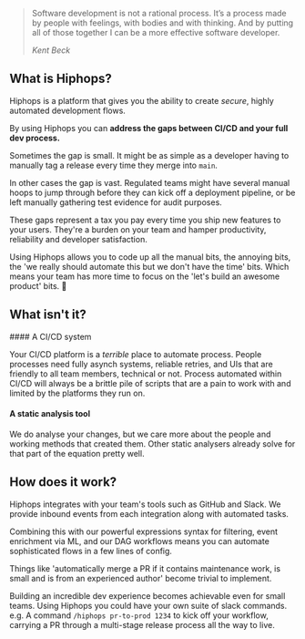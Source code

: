 > Software development is not a rational process. It’s a process made by people with feelings, with bodies and with thinking. And by putting all of those together I can be a more effective software developer.
>
> <cite>Kent Beck</cite>

## What is Hiphops?

Hiphops is a platform that gives you the ability to create _secure_, highly automated development flows.

By using Hiphops you can **address the gaps between CI/CD and your full dev process.**

Sometimes the gap is small. It might be as simple as a developer having to manually tag a release every time they merge into `main`.

In other cases the gap is vast. Regulated teams might have several manual hoops to jump through before they can kick off a deployment pipeline, or be left manually gathering test evidence for audit purposes.

These gaps represent a tax you pay every time you ship new features to your users. They're a burden on your team and hamper productivity, reliability and developer satisfaction.

Using Hiphops allows you to code up all the manual bits, the annoying bits, the 'we really should automate this but we don't have the time' bits. Which means your team has more time to focus on the 'let's build an awesome product' bits. :tada:



## What isn't it?

#### A CI/CD system

Your CI/CD platform is a _terrible_ place to automate process. People processes need fully asynch systems, reliable retries, and UIs that are friendly to all team members, technical or not. Process automated within CI/CD will always be a brittle pile of scripts that are a pain to work with and limited by the platforms they run on.

#### A static analysis tool

We do analyse your changes, but we care more about the people and working methods that created them. Other static analysers already solve for that part of the equation pretty well.


## How does it work?

Hiphops integrates with your team's tools such as GitHub and Slack. We provide inbound events from each integration along with automated tasks. 

Combining this with our powerful expressions syntax for filtering, event enrichment via ML, and our DAG workflows means you can automate sophisticated flows in a few lines of config.

Things like 'automatically merge a PR if it contains maintenance work, is small and is from an experienced author' become trivial to implement.

Building an incredible dev experience becomes achievable even for small teams. Using Hiphops you could have your own suite of slack commands. e.g. A command `/hiphops pr-to-prod 1234` to kick off your workflow, carrying a PR through a multi-stage release process all the way to live.
